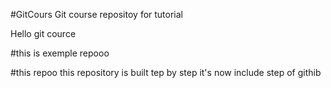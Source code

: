 #GitCours
Git course repositoy for tutorial

Hello git cource 

#this is exemple repooo

#this repoo
this repository is built tep by step 
it's now include step of githib
